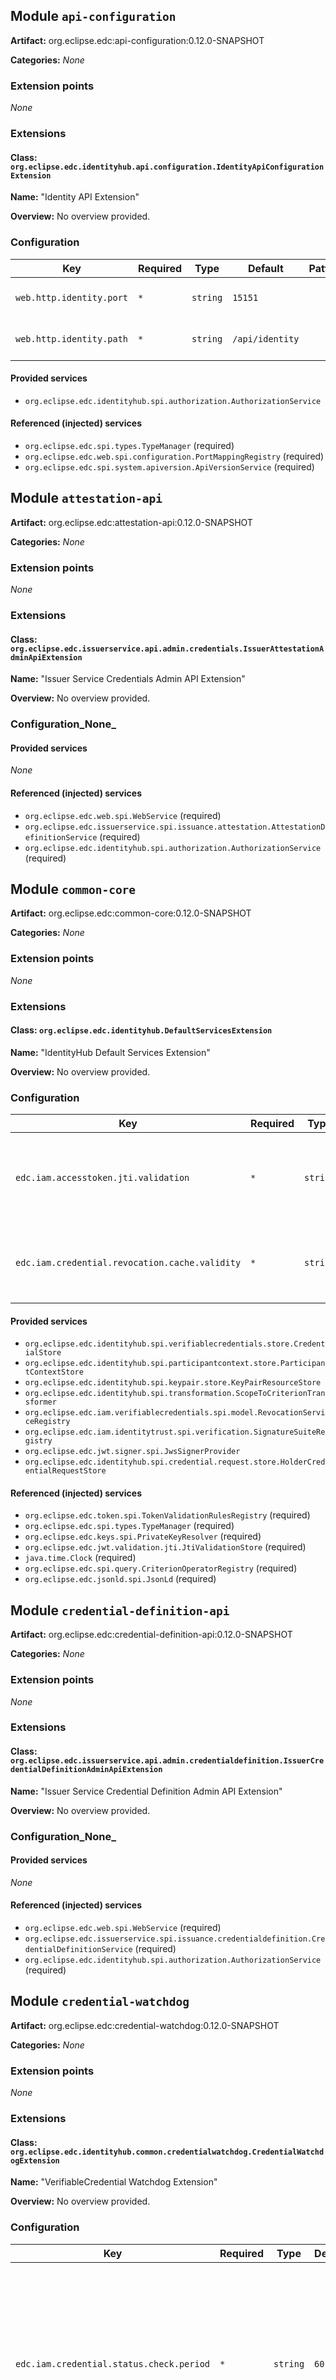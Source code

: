 Module `api-configuration`
--------------------------
**Artifact:** org.eclipse.edc:api-configuration:0.12.0-SNAPSHOT

**Categories:** _None_

### Extension points
_None_

### Extensions
#### Class: `org.eclipse.edc.identityhub.api.configuration.IdentityApiConfigurationExtension`
**Name:** "Identity API Extension"

**Overview:** No overview provided.


### Configuration

| Key                      | Required | Type     | Default         | Pattern | Min | Max | Description                   |
| ------------------------ | -------- | -------- | --------------- | ------- | --- | --- | ----------------------------- |
| `web.http.identity.port` | `*`      | `string` | `15151`         |         |     |     | Port for identity api context |
| `web.http.identity.path` | `*`      | `string` | `/api/identity` |         |     |     | Path for identity api context |

#### Provided services
- `org.eclipse.edc.identityhub.spi.authorization.AuthorizationService`

#### Referenced (injected) services
- `org.eclipse.edc.spi.types.TypeManager` (required)
- `org.eclipse.edc.web.spi.configuration.PortMappingRegistry` (required)
- `org.eclipse.edc.spi.system.apiversion.ApiVersionService` (required)

Module `attestation-api`
------------------------
**Artifact:** org.eclipse.edc:attestation-api:0.12.0-SNAPSHOT

**Categories:** _None_

### Extension points
_None_

### Extensions
#### Class: `org.eclipse.edc.issuerservice.api.admin.credentials.IssuerAttestationAdminApiExtension`
**Name:** "Issuer Service Credentials Admin API Extension"

**Overview:** No overview provided.


### Configuration_None_

#### Provided services
_None_

#### Referenced (injected) services
- `org.eclipse.edc.web.spi.WebService` (required)
- `org.eclipse.edc.issuerservice.spi.issuance.attestation.AttestationDefinitionService` (required)
- `org.eclipse.edc.identityhub.spi.authorization.AuthorizationService` (required)

Module `common-core`
--------------------
**Artifact:** org.eclipse.edc:common-core:0.12.0-SNAPSHOT

**Categories:** _None_

### Extension points
_None_

### Extensions
#### Class: `org.eclipse.edc.identityhub.DefaultServicesExtension`
**Name:** "IdentityHub Default Services Extension"

**Overview:** No overview provided.


### Configuration

| Key                                            | Required | Type     | Default  | Pattern | Min | Max | Description                                                                                  |
| ---------------------------------------------- | -------- | -------- | -------- | ------- | --- | --- | -------------------------------------------------------------------------------------------- |
| `edc.iam.accesstoken.jti.validation`           | `*`      | `string` | `false`  |         |     |     | Activates the JTI check: access tokens can only be used once to guard against replay attacks |
| `edc.iam.credential.revocation.cache.validity` | `*`      | `string` | `900000` |         |     |     | Validity period of cached StatusList2021 credential entries in milliseconds.                 |

#### Provided services
- `org.eclipse.edc.identityhub.spi.verifiablecredentials.store.CredentialStore`
- `org.eclipse.edc.identityhub.spi.participantcontext.store.ParticipantContextStore`
- `org.eclipse.edc.identityhub.spi.keypair.store.KeyPairResourceStore`
- `org.eclipse.edc.identityhub.spi.transformation.ScopeToCriterionTransformer`
- `org.eclipse.edc.iam.verifiablecredentials.spi.model.RevocationServiceRegistry`
- `org.eclipse.edc.iam.identitytrust.spi.verification.SignatureSuiteRegistry`
- `org.eclipse.edc.jwt.signer.spi.JwsSignerProvider`
- `org.eclipse.edc.identityhub.spi.credential.request.store.HolderCredentialRequestStore`

#### Referenced (injected) services
- `org.eclipse.edc.token.spi.TokenValidationRulesRegistry` (required)
- `org.eclipse.edc.spi.types.TypeManager` (required)
- `org.eclipse.edc.keys.spi.PrivateKeyResolver` (required)
- `org.eclipse.edc.jwt.validation.jti.JtiValidationStore` (required)
- `java.time.Clock` (required)
- `org.eclipse.edc.spi.query.CriterionOperatorRegistry` (required)
- `org.eclipse.edc.jsonld.spi.JsonLd` (required)

Module `credential-definition-api`
----------------------------------
**Artifact:** org.eclipse.edc:credential-definition-api:0.12.0-SNAPSHOT

**Categories:** _None_

### Extension points
_None_

### Extensions
#### Class: `org.eclipse.edc.issuerservice.api.admin.credentialdefinition.IssuerCredentialDefinitionAdminApiExtension`
**Name:** "Issuer Service Credential Definition Admin API Extension"

**Overview:** No overview provided.


### Configuration_None_

#### Provided services
_None_

#### Referenced (injected) services
- `org.eclipse.edc.web.spi.WebService` (required)
- `org.eclipse.edc.issuerservice.spi.issuance.credentialdefinition.CredentialDefinitionService` (required)
- `org.eclipse.edc.identityhub.spi.authorization.AuthorizationService` (required)

Module `credential-watchdog`
----------------------------
**Artifact:** org.eclipse.edc:credential-watchdog:0.12.0-SNAPSHOT

**Categories:** _None_

### Extension points
_None_

### Extensions
#### Class: `org.eclipse.edc.identityhub.common.credentialwatchdog.CredentialWatchdogExtension`
**Name:** "VerifiableCredential Watchdog Extension"

**Overview:** No overview provided.


### Configuration

| Key                                      | Required | Type     | Default | Pattern | Min | Max | Description                                                                                                                                      |
| ---------------------------------------- | -------- | -------- | ------- | ------- | --- | --- | ------------------------------------------------------------------------------------------------------------------------------------------------ |
| `edc.iam.credential.status.check.period` | `*`      | `string` | `60`    |         |     |     | Period (in seconds) at which the Watchdog thread checks all stored credentials for their status. Configuring a number <=0 disables the Watchdog. |
| `edc.iam.credential.status.check.delay`  |          | `string` | ``      |         |     |     | Initial delay (in seconds) before the Watchdog thread begins its work.                                                                           |

#### Provided services
_None_

#### Referenced (injected) services
- `org.eclipse.edc.spi.system.ExecutorInstrumentation` (required)
- `org.eclipse.edc.identityhub.spi.verifiablecredentials.CredentialStatusCheckService` (required)
- `org.eclipse.edc.identityhub.spi.verifiablecredentials.store.CredentialStore` (required)
- `org.eclipse.edc.transaction.spi.TransactionContext` (required)

Module `credentials-api`
------------------------
**Artifact:** org.eclipse.edc:credentials-api:0.12.0-SNAPSHOT

**Categories:** _None_

### Extension points
_None_

### Extensions
#### Class: `org.eclipse.edc.issuerservice.api.admin.credentials.IssuerCredentialsAdminApiExtension`
**Name:** "Issuer Service Credentials Admin API Extension"

**Overview:** No overview provided.


### Configuration_None_

#### Provided services
_None_

#### Referenced (injected) services
- `org.eclipse.edc.web.spi.WebService` (required)
- `org.eclipse.edc.issuerservice.spi.credentials.CredentialStatusService` (required)
- `org.eclipse.edc.identityhub.spi.authorization.AuthorizationService` (required)
- `org.eclipse.edc.issuerservice.spi.credentials.IssuerCredentialOfferService` (required)
- `org.eclipse.edc.transform.spi.TypeTransformerRegistry` (required)

Module `credentials-api-configuration`
--------------------------------------
**Artifact:** org.eclipse.edc:credentials-api-configuration:0.12.0-SNAPSHOT

**Categories:** _None_

### Extension points
_None_

### Extensions
#### Class: `org.eclipse.edc.identityhub.api.CredentialsApiConfigurationExtension`
**Name:** "Storage API Extension"

**Overview:** No overview provided.


### Configuration

| Key                         | Required | Type     | Default            | Pattern | Min | Max | Description                      |
| --------------------------- | -------- | -------- | ------------------ | ------- | --- | --- | -------------------------------- |
| `web.http.credentials.port` | `*`      | `string` | `13131`            |         |     |     | Port for credentials api context |
| `web.http.credentials.path` | `*`      | `string` | `/api/credentials` |         |     |     | Path for credentials api context |

#### Provided services
_None_

#### Referenced (injected) services
- `org.eclipse.edc.jsonld.spi.JsonLd` (required)
- `org.eclipse.edc.spi.types.TypeManager` (required)
- `org.eclipse.edc.spi.system.apiversion.ApiVersionService` (required)
- `org.eclipse.edc.web.spi.configuration.PortMappingRegistry` (required)

Module `dcp-identityhub-core`
-----------------------------
**Artifact:** org.eclipse.edc:dcp-identityhub-core:0.12.0-SNAPSHOT

**Categories:** _None_

### Extension points
_None_

### Extensions
#### Class: `org.eclipse.edc.identityhub.protocols.dcp.issuer.DcpHolderCoreExtension`
**Name:** "DCP Holder Core Extension"

**Overview:** No overview provided.


### Configuration_None_

#### Provided services
- `org.eclipse.edc.identityhub.protocols.dcp.spi.DcpIssuerTokenVerifier`

#### Referenced (injected) services
- `java.time.Clock` (required)
- `org.eclipse.edc.token.spi.TokenValidationService` (required)
- `org.eclipse.edc.iam.did.spi.resolution.DidPublicKeyResolver` (required)

Module `dcp-issuer-api`
-----------------------
**Artifact:** org.eclipse.edc:dcp-issuer-api:0.12.0-SNAPSHOT

**Categories:** _None_

### Extension points
_None_

### Extensions
#### Class: `org.eclipse.edc.identityhub.protocols.dcp.issuer.IssuerApiExtension`
**Name:** "Issuer API extension"

**Overview:** No overview provided.


### Configuration

| Key                      | Required | Type     | Default         | Pattern | Min | Max | Description                   |
| ------------------------ | -------- | -------- | --------------- | ------- | --- | --- | ----------------------------- |
| `web.http.issuance.port` | `*`      | `string` | `13132`         |         |     |     | Port for issuance api context |
| `web.http.issuance.path` | `*`      | `string` | `/api/issuance` |         |     |     | Path for issuance api context |

#### Provided services
_None_

#### Referenced (injected) services
- `org.eclipse.edc.spi.types.TypeManager` (required)
- `org.eclipse.edc.spi.system.apiversion.ApiVersionService` (required)
- `org.eclipse.edc.web.spi.WebService` (required)
- `org.eclipse.edc.web.spi.configuration.PortMappingRegistry` (required)
- `org.eclipse.edc.transform.spi.TypeTransformerRegistry` (required)
- `org.eclipse.edc.jsonld.spi.JsonLd` (required)
- `org.eclipse.edc.identityhub.protocols.dcp.issuer.spi.DcpIssuerService` (required)
- `org.eclipse.edc.identityhub.protocols.dcp.spi.DcpHolderTokenVerifier` (required)
- `org.eclipse.edc.validator.spi.JsonObjectValidatorRegistry` (required)
- `org.eclipse.edc.identityhub.spi.participantcontext.ParticipantContextService` (required)
- `org.eclipse.edc.issuerservice.spi.issuance.process.IssuanceProcessService` (required)

Module `dcp-issuer-core`
------------------------
**Artifact:** org.eclipse.edc:dcp-issuer-core:0.12.0-SNAPSHOT

**Categories:** _None_

### Extension points
_None_

### Extensions
#### Class: `org.eclipse.edc.identityhub.protocols.dcp.issuer.DcpIssuerCoreExtension`
**Name:** "DCP Issuer Core Extension"

**Overview:** No overview provided.


### Configuration_None_

#### Provided services
- `org.eclipse.edc.identityhub.protocols.dcp.issuer.spi.DcpIssuerService`
- `org.eclipse.edc.identityhub.protocols.dcp.spi.DcpHolderTokenVerifier`
- `org.eclipse.edc.issuerservice.spi.issuance.delivery.CredentialStorageClient`
- `org.eclipse.edc.iam.identitytrust.spi.CredentialServiceUrlResolver`

#### Referenced (injected) services
- `org.eclipse.edc.token.spi.TokenValidationRulesRegistry` (required)
- `org.eclipse.edc.token.spi.TokenValidationService` (required)
- `org.eclipse.edc.identityhub.spi.participantcontext.store.ParticipantContextStore` (required)
- `org.eclipse.edc.issuerservice.spi.holder.store.HolderStore` (required)
- `org.eclipse.edc.iam.did.spi.resolution.DidPublicKeyResolver` (required)
- `org.eclipse.edc.issuerservice.spi.issuance.credentialdefinition.CredentialDefinitionService` (required)
- `org.eclipse.edc.issuerservice.spi.issuance.process.store.IssuanceProcessStore` (required)
- `org.eclipse.edc.issuerservice.spi.issuance.attestation.AttestationPipeline` (required)
- `org.eclipse.edc.issuerservice.spi.issuance.rule.CredentialRuleDefinitionEvaluator` (required)
- `org.eclipse.edc.transaction.spi.TransactionContext` (required)
- `java.time.Clock` (required)
- `org.eclipse.edc.http.spi.EdcHttpClient` (required)
- `org.eclipse.edc.identityhub.spi.authentication.ParticipantSecureTokenService` (required)
- `org.eclipse.edc.spi.monitor.Monitor` (required)
- `org.eclipse.edc.spi.types.TypeManager` (required)
- `org.eclipse.edc.iam.did.spi.resolution.DidResolverRegistry` (required)

Module `did-api`
----------------
**Artifact:** org.eclipse.edc:did-api:0.12.0-SNAPSHOT

**Categories:** _None_

### Extension points
_None_

### Extensions
#### Class: `org.eclipse.edc.identityhub.api.didmanagement.DidManagementApiExtension`
**Name:** "DID management Identity API Extension"

**Overview:** No overview provided.


### Configuration_None_

#### Provided services
_None_

#### Referenced (injected) services
- `org.eclipse.edc.web.spi.WebService` (required)
- `org.eclipse.edc.identityhub.spi.did.DidDocumentService` (required)
- `org.eclipse.edc.identityhub.spi.authorization.AuthorizationService` (required)

Module `did-spi`
----------------
**Name:** Identity Hub DID services
**Artifact:** org.eclipse.edc:did-spi:0.12.0-SNAPSHOT

**Categories:** _None_

### Extension points
  - `org.eclipse.edc.identityhub.spi.did.store.DidResourceStore`
  - `org.eclipse.edc.identityhub.spi.did.DidWebParser`
  - `org.eclipse.edc.identityhub.spi.did.DidDocumentPublisher`

### Extensions
Module `holder-api`
-------------------
**Artifact:** org.eclipse.edc:holder-api:0.12.0-SNAPSHOT

**Categories:** _None_

### Extension points
_None_

### Extensions
#### Class: `org.eclipse.edc.issuerservice.api.admin.holder.IssuerHolderAdminApiExtension`
**Name:** "Issuer Service Participant Admin API Extension"

**Overview:** No overview provided.


### Configuration_None_

#### Provided services
_None_

#### Referenced (injected) services
- `org.eclipse.edc.web.spi.WebService` (required)
- `org.eclipse.edc.issuerservice.spi.holder.HolderService` (required)
- `org.eclipse.edc.identityhub.spi.authorization.AuthorizationService` (required)

Module `holder-credential-request-store-sql`
--------------------------------------------
**Artifact:** org.eclipse.edc:holder-credential-request-store-sql:0.12.0-SNAPSHOT

**Categories:** _None_

### Extension points
_None_

### Extensions
#### Class: `org.eclipse.edc.identityhub.store.sql.credentialrequest.schema.SqlHolderCredentialRequestStoreExtension`
**Name:** "Issuance Process SQL Store Extension"

**Overview:** No overview provided.


### Configuration

| Key                                          | Required | Type     | Default   | Pattern | Min | Max | Description               |
| -------------------------------------------- | -------- | -------- | --------- | ------- | --- | --- | ------------------------- |
| `edc.sql.store.credentialrequest.datasource` | `*`      | `string` | `default` |         |     |     | The datasource to be used |

#### Provided services
- `org.eclipse.edc.identityhub.spi.credential.request.store.HolderCredentialRequestStore`

#### Referenced (injected) services
- `org.eclipse.edc.transaction.datasource.spi.DataSourceRegistry` (required)
- `org.eclipse.edc.transaction.spi.TransactionContext` (required)
- `org.eclipse.edc.spi.types.TypeManager` (required)
- `org.eclipse.edc.sql.QueryExecutor` (required)
- `org.eclipse.edc.identityhub.store.sql.credentialrequest.schema.HolderCredentialRequestStoreStatements` (optional)
- `org.eclipse.edc.sql.bootstrapper.SqlSchemaBootstrapper` (required)
- `java.time.Clock` (required)

Module `identity-hub-core`
--------------------------
**Artifact:** org.eclipse.edc:identity-hub-core:0.12.0-SNAPSHOT

**Categories:** _None_

### Extension points
_None_

### Extensions
#### Class: `org.eclipse.edc.identityhub.core.CoreServicesExtension`
**Name:** "IdentityHub Core Services Extension"

**Overview:**  This extension provides core services for the IdentityHub that are not intended to be user-replaceable.



### Configuration_None_

#### Provided services
- `org.eclipse.edc.identityhub.spi.verification.SelfIssuedTokenVerifier`
- `org.eclipse.edc.identityhub.spi.verifiablecredentials.resolution.CredentialQueryResolver`
- `org.eclipse.edc.identityhub.spi.verifiablecredentials.generator.PresentationCreatorRegistry`
- `org.eclipse.edc.identityhub.spi.verifiablecredentials.generator.VerifiablePresentationService`
- `org.eclipse.edc.identityhub.spi.verifiablecredentials.generator.CredentialWriter`
- `org.eclipse.edc.identityhub.spi.verifiablecredentials.CredentialStatusCheckService`
- `org.eclipse.edc.identityhub.spi.verifiablecredentials.CredentialRequestManager`

#### Referenced (injected) services
- `org.eclipse.edc.iam.did.spi.resolution.DidPublicKeyResolver` (required)
- `org.eclipse.edc.jsonld.spi.JsonLd` (required)
- `org.eclipse.edc.identityhub.spi.verifiablecredentials.store.CredentialStore` (required)
- `org.eclipse.edc.identityhub.spi.transformation.ScopeToCriterionTransformer` (required)
- `org.eclipse.edc.keys.spi.PrivateKeyResolver` (required)
- `java.time.Clock` (required)
- `org.eclipse.edc.iam.identitytrust.spi.verification.SignatureSuiteRegistry` (required)
- `org.eclipse.edc.spi.types.TypeManager` (required)
- `org.eclipse.edc.token.spi.TokenValidationService` (required)
- `org.eclipse.edc.token.spi.TokenValidationRulesRegistry` (required)
- `org.eclipse.edc.spi.security.Vault` (required)
- `org.eclipse.edc.keys.spi.KeyParserRegistry` (required)
- `org.eclipse.edc.iam.identitytrust.spi.verification.SignatureSuiteRegistry` (required)
- `org.eclipse.edc.identityhub.spi.keypair.KeyPairService` (required)
- `org.eclipse.edc.iam.verifiablecredentials.spi.model.RevocationServiceRegistry` (required)
- `org.eclipse.edc.identityhub.spi.keypair.store.KeyPairResourceStore` (required)
- `org.eclipse.edc.keys.spi.LocalPublicKeyService` (required)
- `org.eclipse.edc.identityhub.spi.participantcontext.ParticipantContextService` (required)
- `org.eclipse.edc.jwt.signer.spi.JwsSignerProvider` (required)
- `org.eclipse.edc.transaction.spi.TransactionContext` (required)
- `org.eclipse.edc.transform.spi.TypeTransformerRegistry` (required)
- `org.eclipse.edc.iam.did.spi.resolution.DidResolverRegistry` (required)
- `org.eclipse.edc.identityhub.spi.credential.request.store.HolderCredentialRequestStore` (required)
- `org.eclipse.edc.identityhub.spi.authentication.ParticipantSecureTokenService` (required)
- `org.eclipse.edc.http.spi.EdcHttpClient` (required)
- `org.eclipse.edc.identityhub.spi.credential.request.store.HolderCredentialRequestStore` (required)

Module `identity-hub-credentials-store-sql`
-------------------------------------------
**Artifact:** org.eclipse.edc:identity-hub-credentials-store-sql:0.12.0-SNAPSHOT

**Categories:** _None_

### Extension points
_None_

### Extensions
#### Class: `org.eclipse.edc.identityhub.store.sql.credentials.SqlCredentialStoreExtension`
**Name:** "CredentialResource SQL Store Extension"

**Overview:** No overview provided.


### Configuration

| Key                                    | Required | Type     | Default   | Pattern | Min | Max | Description               |
| -------------------------------------- | -------- | -------- | --------- | ------- | --- | --- | ------------------------- |
| `edc.sql.store.credentials.datasource` | `*`      | `string` | `default` |         |     |     | The datasource to be used |

#### Provided services
- `org.eclipse.edc.identityhub.spi.verifiablecredentials.store.CredentialStore`

#### Referenced (injected) services
- `org.eclipse.edc.transaction.datasource.spi.DataSourceRegistry` (required)
- `org.eclipse.edc.transaction.spi.TransactionContext` (required)
- `org.eclipse.edc.spi.types.TypeManager` (required)
- `org.eclipse.edc.sql.QueryExecutor` (required)
- `org.eclipse.edc.identityhub.store.sql.credentials.CredentialStoreStatements` (optional)
- `org.eclipse.edc.sql.bootstrapper.SqlSchemaBootstrapper` (required)

Module `identity-hub-did`
-------------------------
**Artifact:** org.eclipse.edc:identity-hub-did:0.12.0-SNAPSHOT

**Categories:** _None_

### Extension points
_None_

### Extensions
#### Class: `org.eclipse.edc.identityhub.did.DidServicesExtension`
**Name:** "DID Service Extension"

**Overview:** No overview provided.


### Configuration_None_

#### Provided services
- `org.eclipse.edc.identityhub.spi.did.DidDocumentPublisherRegistry`
- `org.eclipse.edc.identityhub.spi.did.DidDocumentService`

#### Referenced (injected) services
- `org.eclipse.edc.transaction.spi.TransactionContext` (required)
- `org.eclipse.edc.identityhub.spi.did.store.DidResourceStore` (required)
- `org.eclipse.edc.spi.event.EventRouter` (required)
- `org.eclipse.edc.keys.spi.KeyParserRegistry` (required)
- `org.eclipse.edc.identityhub.spi.participantcontext.store.ParticipantContextStore` (required)

#### Class: `org.eclipse.edc.identityhub.did.defaults.DidDefaultServicesExtension`
**Name:** "DID Default Services Extension"

**Overview:** No overview provided.


### Configuration_None_

#### Provided services
- `org.eclipse.edc.identityhub.spi.did.store.DidResourceStore`

#### Referenced (injected) services
- `org.eclipse.edc.spi.query.CriterionOperatorRegistry` (required)

Module `identity-hub-did-store-sql`
-----------------------------------
**Artifact:** org.eclipse.edc:identity-hub-did-store-sql:0.12.0-SNAPSHOT

**Categories:** _None_

### Extension points
_None_

### Extensions
#### Class: `org.eclipse.edc.identityhub.did.store.sql.SqlDidResourceStoreExtension`
**Name:** "DID Resource SQL Store Extension"

**Overview:** No overview provided.


### Configuration

| Key                                    | Required | Type     | Default   | Pattern | Min | Max | Description               |
| -------------------------------------- | -------- | -------- | --------- | ------- | --- | --- | ------------------------- |
| `edc.sql.store.didresource.datasource` | `*`      | `string` | `default` |         |     |     | The datasource to be used |

#### Provided services
- `org.eclipse.edc.identityhub.spi.did.store.DidResourceStore`

#### Referenced (injected) services
- `org.eclipse.edc.transaction.datasource.spi.DataSourceRegistry` (required)
- `org.eclipse.edc.transaction.spi.TransactionContext` (required)
- `org.eclipse.edc.spi.types.TypeManager` (required)
- `org.eclipse.edc.sql.QueryExecutor` (required)
- `org.eclipse.edc.identityhub.did.store.sql.DidResourceStatements` (optional)
- `org.eclipse.edc.sql.bootstrapper.SqlSchemaBootstrapper` (required)

Module `identity-hub-keypair-store-sql`
---------------------------------------
**Artifact:** org.eclipse.edc:identity-hub-keypair-store-sql:0.12.0-SNAPSHOT

**Categories:** _None_

### Extension points
_None_

### Extensions
#### Class: `org.eclipse.edc.identityhub.store.sql.keypair.SqlKeyPairResourceStoreExtension`
**Name:** "KeyPair Resource SQL Store Extension"

**Overview:** No overview provided.


### Configuration

| Key                                | Required | Type     | Default   | Pattern | Min | Max | Description               |
| ---------------------------------- | -------- | -------- | --------- | ------- | --- | --- | ------------------------- |
| `edc.sql.store.keypair.datasource` | `*`      | `string` | `default` |         |     |     | The datasource to be used |

#### Provided services
- `org.eclipse.edc.identityhub.spi.keypair.store.KeyPairResourceStore`

#### Referenced (injected) services
- `org.eclipse.edc.transaction.datasource.spi.DataSourceRegistry` (required)
- `org.eclipse.edc.transaction.spi.TransactionContext` (required)
- `org.eclipse.edc.spi.types.TypeManager` (required)
- `org.eclipse.edc.sql.QueryExecutor` (required)
- `org.eclipse.edc.identityhub.store.sql.keypair.KeyPairResourceStoreStatements` (optional)
- `org.eclipse.edc.sql.bootstrapper.SqlSchemaBootstrapper` (required)

Module `identity-hub-keypairs`
------------------------------
**Artifact:** org.eclipse.edc:identity-hub-keypairs:0.12.0-SNAPSHOT

**Categories:** _None_

### Extension points
_None_

### Extensions
#### Class: `org.eclipse.edc.identityhub.keypairs.KeyPairServiceExtension`
**Name:** "KeyPair Service Extension"

**Overview:** No overview provided.


### Configuration_None_

#### Provided services
- `org.eclipse.edc.identityhub.spi.keypair.KeyPairService`
- `org.eclipse.edc.identityhub.spi.keypair.events.KeyPairObservable`

#### Referenced (injected) services
- `org.eclipse.edc.spi.security.Vault` (required)
- `org.eclipse.edc.identityhub.spi.keypair.store.KeyPairResourceStore` (required)
- `org.eclipse.edc.spi.event.EventRouter` (required)
- `java.time.Clock` (required)
- `org.eclipse.edc.transaction.spi.TransactionContext` (required)
- `org.eclipse.edc.identityhub.spi.participantcontext.store.ParticipantContextStore` (required)

Module `identity-hub-participantcontext-store-sql`
--------------------------------------------------
**Artifact:** org.eclipse.edc:identity-hub-participantcontext-store-sql:0.12.0-SNAPSHOT

**Categories:** _None_

### Extension points
_None_

### Extensions
#### Class: `org.eclipse.edc.identityhub.store.sql.participantcontext.SqlParticipantContextStoreExtension`
**Name:** "ParticipantContext SQL Store Extension"

**Overview:** No overview provided.


### Configuration

| Key                                           | Required | Type     | Default   | Pattern | Min | Max | Description               |
| --------------------------------------------- | -------- | -------- | --------- | ------- | --- | --- | ------------------------- |
| `edc.sql.store.participantcontext.datasource` | `*`      | `string` | `default` |         |     |     | The datasource to be used |

#### Provided services
- `org.eclipse.edc.identityhub.spi.participantcontext.store.ParticipantContextStore`

#### Referenced (injected) services
- `org.eclipse.edc.transaction.datasource.spi.DataSourceRegistry` (required)
- `org.eclipse.edc.transaction.spi.TransactionContext` (required)
- `org.eclipse.edc.spi.types.TypeManager` (required)
- `org.eclipse.edc.sql.QueryExecutor` (required)
- `org.eclipse.edc.identityhub.store.sql.participantcontext.ParticipantContextStoreStatements` (optional)
- `org.eclipse.edc.sql.bootstrapper.SqlSchemaBootstrapper` (required)

Module `identity-hub-participants`
----------------------------------
**Artifact:** org.eclipse.edc:identity-hub-participants:0.12.0-SNAPSHOT

**Categories:** _None_

### Extension points
_None_

### Extensions
#### Class: `org.eclipse.edc.identityhub.participantcontext.ParticipantContextCoordinatorExtension`
**Name:** "ParticipantContext Extension"

**Overview:** No overview provided.


### Configuration_None_

#### Provided services
_None_

#### Referenced (injected) services
- `org.eclipse.edc.identityhub.spi.did.DidDocumentService` (required)
- `org.eclipse.edc.identityhub.spi.keypair.KeyPairService` (required)
- `java.time.Clock` (required)
- `org.eclipse.edc.spi.event.EventRouter` (required)
- `org.eclipse.edc.identityhub.spi.participantcontext.ParticipantContextService` (required)

#### Class: `org.eclipse.edc.identityhub.participantcontext.ParticipantContextExtension`
**Name:** "ParticipantContext Extension"

**Overview:** No overview provided.


### Configuration_None_

#### Provided services
- `org.eclipse.edc.identityhub.spi.participantcontext.ParticipantContextService`
- `org.eclipse.edc.identityhub.spi.participantcontext.events.ParticipantContextObservable`

#### Referenced (injected) services
- `org.eclipse.edc.identityhub.spi.participantcontext.store.ParticipantContextStore` (required)
- `org.eclipse.edc.spi.security.Vault` (required)
- `org.eclipse.edc.transaction.spi.TransactionContext` (required)
- `java.time.Clock` (required)
- `org.eclipse.edc.spi.event.EventRouter` (required)
- `org.eclipse.edc.identityhub.spi.did.store.DidResourceStore` (required)
- `org.eclipse.edc.identityhub.spi.participantcontext.StsAccountProvisioner` (required)

Module `identityhub-api-authentication`
---------------------------------------
**Artifact:** org.eclipse.edc:identityhub-api-authentication:0.12.0-SNAPSHOT

**Categories:** _None_

### Extension points
_None_

### Extensions
#### Class: `org.eclipse.edc.identityhub.api.ApiAuthenticationExtension`
**Name:** "Identity API Authentication Extension"

**Overview:** No overview provided.


### Configuration_None_

#### Provided services
_None_

#### Referenced (injected) services
- `org.eclipse.edc.web.spi.WebService` (required)
- `org.eclipse.edc.identityhub.spi.participantcontext.ParticipantContextService` (required)
- `org.eclipse.edc.spi.security.Vault` (required)

Module `identityhub-api-authorization`
--------------------------------------
**Artifact:** org.eclipse.edc:identityhub-api-authorization:0.12.0-SNAPSHOT

**Categories:** _None_

### Extension points
_None_

### Extensions
#### Class: `org.eclipse.edc.identityhub.api.ApiAuthorizationExtension`
**Name:** "Identity API Authorization Extension"

**Overview:** No overview provided.


### Configuration_None_

#### Provided services
- `org.eclipse.edc.identityhub.spi.authorization.AuthorizationService`

#### Referenced (injected) services
_None_

Module `issuance-process-api`
-----------------------------
**Artifact:** org.eclipse.edc:issuance-process-api:0.12.0-SNAPSHOT

**Categories:** _None_

### Extension points
_None_

### Extensions
#### Class: `org.eclipse.edc.issuerservice.api.admin.issuance.IssuanceProcessAdminApiExtension`
**Name:** "Issuer Service Issuance Process Admin API Extension"

**Overview:** No overview provided.


### Configuration_None_

#### Provided services
_None_

#### Referenced (injected) services
- `org.eclipse.edc.web.spi.WebService` (required)
- `org.eclipse.edc.issuerservice.spi.issuance.process.IssuanceProcessService` (required)
- `org.eclipse.edc.identityhub.spi.authorization.AuthorizationService` (required)

Module `issuance-process-store-sql`
-----------------------------------
**Artifact:** org.eclipse.edc:issuance-process-store-sql:0.12.0-SNAPSHOT

**Categories:** _None_

### Extension points
_None_

### Extensions
#### Class: `org.eclipse.edc.issuerservice.store.sql.issuanceprocess.SqlIssuanceProcessStoreExtension`
**Name:** "Issuance Process SQL Store Extension"

**Overview:** No overview provided.


### Configuration

| Key                                        | Required | Type     | Default   | Pattern | Min | Max | Description               |
| ------------------------------------------ | -------- | -------- | --------- | ------- | --- | --- | ------------------------- |
| `edc.sql.store.issuanceprocess.datasource` | `*`      | `string` | `default` |         |     |     | The datasource to be used |

#### Provided services
- `org.eclipse.edc.issuerservice.spi.issuance.process.store.IssuanceProcessStore`

#### Referenced (injected) services
- `org.eclipse.edc.transaction.datasource.spi.DataSourceRegistry` (required)
- `org.eclipse.edc.transaction.spi.TransactionContext` (required)
- `org.eclipse.edc.spi.types.TypeManager` (required)
- `org.eclipse.edc.sql.QueryExecutor` (required)
- `org.eclipse.edc.issuerservice.store.sql.issuanceprocess.IssuanceProcessStoreStatements` (optional)
- `org.eclipse.edc.sql.bootstrapper.SqlSchemaBootstrapper` (required)
- `java.time.Clock` (required)

Module `issuer-admin-api-authentication`
----------------------------------------
**Artifact:** org.eclipse.edc:issuer-admin-api-authentication:0.12.0-SNAPSHOT

**Categories:** _None_

### Extension points
_None_

### Extensions
#### Class: `org.eclipse.edc.identityhub.api.IssuerAdminApiAuthenticationExtension`
**Name:** "Issuer Admin API Authentication Extension"

**Overview:** No overview provided.


### Configuration_None_

#### Provided services
_None_

#### Referenced (injected) services
- `org.eclipse.edc.web.spi.WebService` (required)
- `org.eclipse.edc.identityhub.spi.participantcontext.ParticipantContextService` (required)
- `org.eclipse.edc.spi.security.Vault` (required)

Module `issuer-admin-api-configuration`
---------------------------------------
**Artifact:** org.eclipse.edc:issuer-admin-api-configuration:0.12.0-SNAPSHOT

**Categories:** _None_

### Extension points
_None_

### Extensions
#### Class: `org.eclipse.edc.identityhub.api.configuration.IssuerAdminApiConfigurationExtension`
**Name:** "Issuer Admin API Configuration Extension"

**Overview:** No overview provided.


### Configuration

| Key                         | Required | Type     | Default       | Pattern | Min | Max | Description                      |
| --------------------------- | -------- | -------- | ------------- | ------- | --- | --- | -------------------------------- |
| `web.http.issueradmin.port` | `*`      | `string` | `15152`       |         |     |     | Port for issueradmin api context |
| `web.http.issueradmin.path` | `*`      | `string` | `/api/issuer` |         |     |     | Path for issueradmin api context |

#### Provided services
- `org.eclipse.edc.identityhub.spi.authorization.AuthorizationService`

#### Referenced (injected) services
- `org.eclipse.edc.spi.types.TypeManager` (required)
- `org.eclipse.edc.web.spi.configuration.PortMappingRegistry` (required)
- `org.eclipse.edc.spi.system.apiversion.ApiVersionService` (required)

Module `issuerservice-attestation-definition-store-sql`
-------------------------------------------------------
**Artifact:** org.eclipse.edc:issuerservice-attestation-definition-store-sql:0.12.0-SNAPSHOT

**Categories:** _None_

### Extension points
_None_

### Extensions
#### Class: `org.eclipse.edc.issuerservice.store.sql.attestationdefinition.SqlAttestationDefinitionStoreExtension`
**Name:** "IssuerService Attestation Definition SQL Store Extension"

**Overview:** No overview provided.


### Configuration

| Key                                               | Required | Type     | Default   | Pattern | Min | Max | Description               |
| ------------------------------------------------- | -------- | -------- | --------- | ------- | --- | --- | ------------------------- |
| `edc.sql.store.attestationdefinitions.datasource` | `*`      | `string` | `default` |         |     |     | The datasource to be used |

#### Provided services
- `org.eclipse.edc.issuerservice.spi.issuance.attestation.AttestationDefinitionStore`

#### Referenced (injected) services
- `org.eclipse.edc.transaction.datasource.spi.DataSourceRegistry` (required)
- `org.eclipse.edc.transaction.spi.TransactionContext` (required)
- `org.eclipse.edc.spi.types.TypeManager` (required)
- `org.eclipse.edc.sql.QueryExecutor` (required)
- `org.eclipse.edc.issuerservice.store.sql.attestationdefinition.AttestationDefinitionStoreStatements` (optional)
- `org.eclipse.edc.sql.bootstrapper.SqlSchemaBootstrapper` (required)
- `java.time.Clock` (required)

Module `issuerservice-core`
---------------------------
**Artifact:** org.eclipse.edc:issuerservice-core:0.12.0-SNAPSHOT

**Categories:** _None_

### Extension points
_None_

### Extensions
#### Class: `org.eclipse.edc.issuerservice.defaults.DefaultServiceExtension`
**Name:** "IssuerService Default Services Extension"

**Overview:** No overview provided.


### Configuration_None_

#### Provided services
- `org.eclipse.edc.issuerservice.spi.holder.store.HolderStore`
- `org.eclipse.edc.issuerservice.spi.issuance.attestation.AttestationDefinitionStore`
- `org.eclipse.edc.issuerservice.spi.issuance.credentialdefinition.store.CredentialDefinitionStore`
- `org.eclipse.edc.issuerservice.spi.issuance.process.store.IssuanceProcessStore`

#### Referenced (injected) services
- `java.time.Clock` (required)
- `org.eclipse.edc.spi.query.CriterionOperatorRegistry` (required)

Module `issuerservice-credential-definition-store-sql`
------------------------------------------------------
**Artifact:** org.eclipse.edc:issuerservice-credential-definition-store-sql:0.12.0-SNAPSHOT

**Categories:** _None_

### Extension points
_None_

### Extensions
#### Class: `org.eclipse.edc.issuerservice.store.sql.credentialdefinition.SqlCredentialDefinitionStoreExtension`
**Name:** "IssuerService Credential definition SQL Store Extension"

**Overview:** No overview provided.


### Configuration

| Key                                              | Required | Type     | Default   | Pattern | Min | Max | Description               |
| ------------------------------------------------ | -------- | -------- | --------- | ------- | --- | --- | ------------------------- |
| `edc.sql.store.credentialdefinitions.datasource` | `*`      | `string` | `default` |         |     |     | The datasource to be used |

#### Provided services
- `org.eclipse.edc.issuerservice.spi.issuance.credentialdefinition.store.CredentialDefinitionStore`

#### Referenced (injected) services
- `org.eclipse.edc.transaction.datasource.spi.DataSourceRegistry` (required)
- `org.eclipse.edc.transaction.spi.TransactionContext` (required)
- `org.eclipse.edc.spi.types.TypeManager` (required)
- `org.eclipse.edc.sql.QueryExecutor` (required)
- `org.eclipse.edc.issuerservice.store.sql.credentialdefinition.CredentialDefinitionStoreStatements` (optional)
- `org.eclipse.edc.sql.bootstrapper.SqlSchemaBootstrapper` (required)
- `java.time.Clock` (required)

Module `issuerservice-credentials`
----------------------------------
**Artifact:** org.eclipse.edc:issuerservice-credentials:0.12.0-SNAPSHOT

**Categories:** _None_

### Extension points
_None_

### Extensions
#### Class: `org.eclipse.edc.issuerservice.credentials.CredentialServiceExtension`
**Name:** "Issuer Service Credential Service Extension"

**Overview:** No overview provided.


### Configuration

| Key                                       | Required | Type     | Default | Pattern | Min | Max | Description                                                                    |
| ----------------------------------------- | -------- | -------- | ------- | ------- | --- | --- | ------------------------------------------------------------------------------ |
| `edc.issuer.statuslist.signing.key.alias` | `*`      | `string` | ``      |         |     |     | Alias for the private key that is intended for signing status list credentials |

#### Provided services
- `org.eclipse.edc.issuerservice.spi.credentials.CredentialStatusService`
- `org.eclipse.edc.issuerservice.spi.credentials.IssuerCredentialOfferService`
- `org.eclipse.edc.issuerservice.spi.credentials.statuslist.StatusListInfoFactoryRegistry`

#### Referenced (injected) services
- `org.eclipse.edc.transaction.spi.TransactionContext` (required)
- `org.eclipse.edc.identityhub.spi.verifiablecredentials.store.CredentialStore` (required)
- `org.eclipse.edc.spi.types.TypeManager` (required)
- `org.eclipse.edc.jwt.signer.spi.JwsSignerProvider` (required)
- `org.eclipse.edc.issuerservice.spi.holder.store.HolderStore` (required)
- `org.eclipse.edc.iam.identitytrust.spi.CredentialServiceUrlResolver` (required)
- `org.eclipse.edc.identityhub.spi.authentication.ParticipantSecureTokenService` (required)
- `org.eclipse.edc.identityhub.spi.participantcontext.ParticipantContextService` (required)
- `org.eclipse.edc.http.spi.EdcHttpClient` (required)
- `org.eclipse.edc.issuerservice.spi.credentials.statuslist.StatusListManager` (optional)
- `org.eclipse.edc.issuerservice.spi.issuance.generator.CredentialGeneratorRegistry` (required)
- `org.eclipse.edc.identityhub.spi.participantcontext.ParticipantContextService` (required)
- `org.eclipse.edc.issuerservice.spi.credentials.statuslist.StatusListCredentialPublisher` (required)
- `org.eclipse.edc.transform.spi.TypeTransformerRegistry` (required)

Module `issuerservice-database-attestations`
--------------------------------------------
**Artifact:** org.eclipse.edc:issuerservice-database-attestations:0.12.0-SNAPSHOT

**Categories:** _None_

### Extension points
_None_

### Extensions
#### Class: `org.eclipse.edc.issuerservice.issuance.DatabaseAttestationExtension`
**Name:** "Database Attestations Extension"

**Overview:** No overview provided.


### Configuration_None_

#### Provided services
_None_

#### Referenced (injected) services
- `org.eclipse.edc.issuerservice.spi.issuance.attestation.AttestationSourceFactoryRegistry` (required)
- `org.eclipse.edc.issuerservice.spi.issuance.attestation.AttestationDefinitionValidatorRegistry` (required)
- `org.eclipse.edc.spi.security.Vault` (required)
- `org.eclipse.edc.transaction.spi.TransactionContext` (required)
- `org.eclipse.edc.sql.QueryExecutor` (required)
- `org.eclipse.edc.transaction.datasource.spi.DataSourceRegistry` (required)

Module `issuerservice-holder-store-sql`
---------------------------------------
**Artifact:** org.eclipse.edc:issuerservice-holder-store-sql:0.12.0-SNAPSHOT

**Categories:** _None_

### Extension points
_None_

### Extensions
#### Class: `org.eclipse.edc.issuerservice.store.sql.holder.SqlHolderStoreExtension`
**Name:** "IssuerService Holder SQL Store Extension"

**Overview:** No overview provided.


### Configuration

| Key                               | Required | Type     | Default   | Pattern | Min | Max | Description               |
| --------------------------------- | -------- | -------- | --------- | ------- | --- | --- | ------------------------- |
| `edc.sql.store.holder.datasource` | `*`      | `string` | `default` |         |     |     | The datasource to be used |

#### Provided services
- `org.eclipse.edc.issuerservice.spi.holder.store.HolderStore`

#### Referenced (injected) services
- `org.eclipse.edc.transaction.datasource.spi.DataSourceRegistry` (required)
- `org.eclipse.edc.transaction.spi.TransactionContext` (required)
- `org.eclipse.edc.spi.types.TypeManager` (required)
- `org.eclipse.edc.sql.QueryExecutor` (required)
- `org.eclipse.edc.issuerservice.store.sql.holder.HolderStoreStatements` (optional)
- `org.eclipse.edc.sql.bootstrapper.SqlSchemaBootstrapper` (required)

Module `issuerservice-holders`
------------------------------
**Artifact:** org.eclipse.edc:issuerservice-holders:0.12.0-SNAPSHOT

**Categories:** _None_

### Extension points
_None_

### Extensions
#### Class: `org.eclipse.edc.issuerservice.holder.HolderServiceExtension`
**Name:** "IssuerService Holder Service Extension"

**Overview:** No overview provided.


### Configuration_None_

#### Provided services
- `org.eclipse.edc.issuerservice.spi.holder.HolderService`

#### Referenced (injected) services
- `org.eclipse.edc.transaction.spi.TransactionContext` (required)
- `org.eclipse.edc.issuerservice.spi.holder.store.HolderStore` (required)

Module `issuerservice-issuance`
-------------------------------
**Artifact:** org.eclipse.edc:issuerservice-issuance:0.12.0-SNAPSHOT

**Categories:** _None_

### Extension points
_None_

### Extensions
#### Class: `org.eclipse.edc.issuerservice.issuance.IssuanceCoreExtension`
**Name:** "Issuance Core Extension"

**Overview:** No overview provided.


### Configuration

| Key                                                       | Required | Type     | Default | Pattern | Min | Max | Description                                                                                       |
| --------------------------------------------------------- | -------- | -------- | ------- | ------- | --- | --- | ------------------------------------------------------------------------------------------------- |
| `edc.issuer.issuance.state-machine.iteration-wait-millis` | `*`      | `string` | `1000`  |         |     |     | The iteration wait time in milliseconds in the issuance process state machine. Default value 1000 |
| `edc.issuer.issuance.state-machine.batch-size`            | `*`      | `string` | `20`    |         |     |     | The batch size in the issuance process state machine. Default value 20                            |
| `edc.issuer.issuance.send.retry.limit`                    | `*`      | `string` | `7`     |         |     |     | How many times a specific operation must be tried before terminating the issuance with error      |
| `edc.issuer.issuance.send.retry.base-delay.ms`            | `*`      | `string` | `1000`  |         |     |     | The base delay for the issuance retry mechanism in millisecond                                    |

#### Provided services
- `org.eclipse.edc.issuerservice.spi.issuance.process.IssuanceProcessManager`
- `org.eclipse.edc.issuerservice.spi.issuance.process.IssuanceProcessService`

#### Referenced (injected) services
- `org.eclipse.edc.issuerservice.spi.issuance.process.store.IssuanceProcessStore` (required)
- `org.eclipse.edc.issuerservice.spi.issuance.generator.CredentialGeneratorRegistry` (required)
- `org.eclipse.edc.issuerservice.spi.issuance.credentialdefinition.store.CredentialDefinitionStore` (required)
- `org.eclipse.edc.identityhub.spi.verifiablecredentials.store.CredentialStore` (required)
- `org.eclipse.edc.spi.monitor.Monitor` (required)
- `org.eclipse.edc.spi.telemetry.Telemetry` (required)
- `org.eclipse.edc.spi.system.ExecutorInstrumentation` (required)
- `org.eclipse.edc.issuerservice.spi.issuance.process.retry.IssuanceProcessRetryStrategy` (optional)
- `org.eclipse.edc.issuerservice.spi.issuance.delivery.CredentialStorageClient` (required)
- `java.time.Clock` (required)
- `org.eclipse.edc.transaction.spi.TransactionContext` (required)
- `org.eclipse.edc.issuerservice.spi.credentials.CredentialStatusService` (required)

#### Class: `org.eclipse.edc.issuerservice.issuance.IssuanceServicesExtension`
**Name:** "IssuerService Issuance Services Extension"

**Overview:** No overview provided.


### Configuration_None_

#### Provided services
- `org.eclipse.edc.issuerservice.spi.issuance.credentialdefinition.CredentialDefinitionService`
- `org.eclipse.edc.issuerservice.spi.issuance.attestation.AttestationDefinitionService`
- `org.eclipse.edc.issuerservice.spi.issuance.attestation.AttestationPipeline`
- `org.eclipse.edc.issuerservice.spi.issuance.attestation.AttestationSourceFactoryRegistry`
- `org.eclipse.edc.issuerservice.spi.issuance.rule.CredentialRuleDefinitionEvaluator`
- `org.eclipse.edc.issuerservice.spi.issuance.mapping.IssuanceClaimsMapper`
- `org.eclipse.edc.issuerservice.spi.issuance.rule.CredentialRuleFactoryRegistry`
- `org.eclipse.edc.issuerservice.spi.issuance.rule.CredentialRuleDefinitionValidatorRegistry`
- `org.eclipse.edc.issuerservice.spi.issuance.generator.CredentialGeneratorRegistry`
- `org.eclipse.edc.issuerservice.spi.issuance.attestation.AttestationDefinitionValidatorRegistry`

#### Referenced (injected) services
- `org.eclipse.edc.transaction.spi.TransactionContext` (required)
- `org.eclipse.edc.issuerservice.spi.issuance.credentialdefinition.store.CredentialDefinitionStore` (required)
- `org.eclipse.edc.issuerservice.spi.issuance.attestation.AttestationDefinitionStore` (required)
- `org.eclipse.edc.identityhub.spi.keypair.KeyPairService` (required)
- `org.eclipse.edc.jwt.signer.spi.JwsSignerProvider` (required)
- `org.eclipse.edc.issuerservice.spi.holder.HolderService` (required)
- `java.time.Clock` (required)
- `org.eclipse.edc.identityhub.spi.participantcontext.ParticipantContextService` (required)

Module `issuerservice-issuance-rules`
-------------------------------------
**Artifact:** org.eclipse.edc:issuerservice-issuance-rules:0.12.0-SNAPSHOT

**Categories:** _None_

### Extension points
_None_

### Extensions
#### Class: `org.eclipse.edc.issuerservice.issuance.rules.IssuanceRulesExtension`
**Name:** "Issuance Rules Extension"

**Overview:** No overview provided.


### Configuration_None_

#### Provided services
_None_

#### Referenced (injected) services
- `org.eclipse.edc.issuerservice.spi.issuance.rule.CredentialRuleFactoryRegistry` (required)
- `org.eclipse.edc.issuerservice.spi.issuance.rule.CredentialRuleDefinitionValidatorRegistry` (required)

Module `issuerservice-presentation-attestations`
------------------------------------------------
**Artifact:** org.eclipse.edc:issuerservice-presentation-attestations:0.12.0-SNAPSHOT

**Categories:** _None_

### Extension points
_None_

### Extensions
#### Class: `org.eclipse.edc.issuerservice.issuance.attestations.PresentationAttestationExtension`
**Name:** "VerifiablePresentation Attestations Extension"

**Overview:** No overview provided.


### Configuration_None_

#### Provided services
_None_

#### Referenced (injected) services
- `org.eclipse.edc.issuerservice.spi.issuance.attestation.AttestationSourceFactoryRegistry` (required)
- `org.eclipse.edc.issuerservice.spi.issuance.attestation.AttestationDefinitionValidatorRegistry` (required)

Module `keypair-api`
--------------------
**Artifact:** org.eclipse.edc:keypair-api:0.12.0-SNAPSHOT

**Categories:** _None_

### Extension points
_None_

### Extensions
#### Class: `org.eclipse.edc.identityhub.api.keypair.KeyPairResourceManagementApiExtension`
**Name:** "KeyPairResource management Identity API Extension"

**Overview:** No overview provided.


### Configuration_None_

#### Provided services
_None_

#### Referenced (injected) services
- `org.eclipse.edc.web.spi.WebService` (required)
- `org.eclipse.edc.identityhub.spi.keypair.KeyPairService` (required)
- `org.eclipse.edc.identityhub.spi.authorization.AuthorizationService` (required)
- `org.eclipse.edc.spi.monitor.Monitor` (required)

Module `local-did-publisher`
----------------------------
**Artifact:** org.eclipse.edc:local-did-publisher:0.12.0-SNAPSHOT

**Categories:** _None_

### Extension points
_None_

### Extensions
#### Class: `org.eclipse.edc.identityhub.publisher.did.local.LocalDidPublisherExtension`
**Name:** "Local DID publisher extension"

**Overview:** No overview provided.


### Configuration

| Key                 | Required | Type     | Default | Pattern | Min | Max | Description              |
| ------------------- | -------- | -------- | ------- | ------- | --- | --- | ------------------------ |
| `web.http.did.port` | `*`      | `string` | `10100` |         |     |     | Port for did api context |
| `web.http.did.path` | `*`      | `string` | `/`     |         |     |     | Path for did api context |

#### Provided services
- `org.eclipse.edc.identityhub.spi.did.events.DidDocumentObservable`

#### Referenced (injected) services
- `org.eclipse.edc.identityhub.spi.did.DidDocumentPublisherRegistry` (required)
- `org.eclipse.edc.identityhub.spi.did.store.DidResourceStore` (required)
- `org.eclipse.edc.web.spi.WebService` (required)
- `org.eclipse.edc.web.spi.configuration.PortMappingRegistry` (required)
- `org.eclipse.edc.identityhub.spi.did.DidWebParser` (optional)
- `java.time.Clock` (required)
- `org.eclipse.edc.spi.event.EventRouter` (required)

Module `local-statuslist-publisher`
-----------------------------------
**Artifact:** org.eclipse.edc:local-statuslist-publisher:0.12.0-SNAPSHOT

**Categories:** _None_

### Extension points
_None_

### Extensions
#### Class: `org.eclipse.edc.issuerservice.publisher.LocalStatusListCredentialPublisherExtension`
**Name:** "IssuerService Default Services Extension"

**Overview:** No overview provided.


### Configuration

| Key                        | Required | Type     | Default       | Pattern | Min | Max | Description                                     |
| -------------------------- | -------- | -------- | ------------- | ------- | --- | --- | ----------------------------------------------- |
| `web.http.statuslist.port` | `*`      | `string` | `9999`        |         |     |     | Port of the status list credential web endpoint |
| `web.http.statuslist.path` | `*`      | `string` | `/statuslist` |         |     |     | Port of the status list credential web endpoint |

#### Provided services
- `org.eclipse.edc.issuerservice.spi.credentials.statuslist.StatusListCredentialPublisher`

#### Referenced (injected) services
- `org.eclipse.edc.identityhub.spi.verifiablecredentials.store.CredentialStore` (required)
- `org.eclipse.edc.web.spi.configuration.PortMappingRegistry` (required)
- `org.eclipse.edc.spi.system.Hostname` (required)
- `org.eclipse.edc.web.spi.WebService` (required)
- `org.eclipse.edc.transaction.spi.TransactionContext` (required)

Module `participant-context-api`
--------------------------------
**Artifact:** org.eclipse.edc:participant-context-api:0.12.0-SNAPSHOT

**Categories:** _None_

### Extension points
_None_

### Extensions
#### Class: `org.eclipse.edc.identityhub.api.verifiablecredential.ParticipantContextManagementApiExtension`
**Name:** "ParticipantContext management Identity API Extension"

**Overview:** No overview provided.


### Configuration_None_

#### Provided services
_None_

#### Referenced (injected) services
- `org.eclipse.edc.web.spi.WebService` (required)
- `org.eclipse.edc.identityhub.spi.participantcontext.ParticipantContextService` (required)
- `org.eclipse.edc.identityhub.spi.authorization.AuthorizationService` (required)
- `org.eclipse.edc.spi.monitor.Monitor` (required)

Module `presentation-api`
-------------------------
**Artifact:** org.eclipse.edc:presentation-api:0.12.0-SNAPSHOT

**Categories:** _None_

### Extension points
_None_

### Extensions
#### Class: `org.eclipse.edc.identityhub.api.PresentationApiExtension`
**Name:** "Presentation API Extension"

**Overview:** No overview provided.


### Configuration_None_

#### Provided services
_None_

#### Referenced (injected) services
- `org.eclipse.edc.transform.spi.TypeTransformerRegistry` (required)
- `org.eclipse.edc.validator.spi.JsonObjectValidatorRegistry` (required)
- `org.eclipse.edc.web.spi.WebService` (required)
- `org.eclipse.edc.identityhub.spi.verification.SelfIssuedTokenVerifier` (required)
- `org.eclipse.edc.identityhub.spi.verifiablecredentials.resolution.CredentialQueryResolver` (required)
- `org.eclipse.edc.identityhub.spi.verifiablecredentials.generator.VerifiablePresentationService` (required)
- `org.eclipse.edc.jsonld.spi.JsonLd` (required)
- `org.eclipse.edc.spi.types.TypeManager` (required)
- `org.eclipse.edc.identityhub.spi.participantcontext.ParticipantContextService` (required)

Module `storage-api`
--------------------
**Artifact:** org.eclipse.edc:storage-api:0.12.0-SNAPSHOT

**Categories:** _None_

### Extension points
_None_

### Extensions
#### Class: `org.eclipse.edc.identityhub.api.StorageApiExtension`
**Name:** "Storage API Extension"

**Overview:** No overview provided.


### Configuration_None_

#### Provided services
_None_

#### Referenced (injected) services
- `org.eclipse.edc.transform.spi.TypeTransformerRegistry` (required)
- `org.eclipse.edc.validator.spi.JsonObjectValidatorRegistry` (required)
- `org.eclipse.edc.web.spi.WebService` (required)
- `org.eclipse.edc.jsonld.spi.JsonLd` (required)
- `org.eclipse.edc.spi.types.TypeManager` (required)
- `org.eclipse.edc.identityhub.spi.verifiablecredentials.generator.CredentialWriter` (required)
- `org.eclipse.edc.identityhub.protocols.dcp.spi.DcpIssuerTokenVerifier` (required)
- `org.eclipse.edc.spi.monitor.Monitor` (required)
- `org.eclipse.edc.identityhub.spi.participantcontext.ParticipantContextService` (required)

Module `sts-account-provisioner`
--------------------------------
**Artifact:** org.eclipse.edc:sts-account-provisioner:0.12.0-SNAPSHOT

**Categories:** _None_

### Extension points
_None_

### Extensions
#### Class: `org.eclipse.edc.identityhub.common.provisioner.StsAccountProvisionerExtension`
**Name:** "STS Account Provisioner Extension"

**Overview:** No overview provided.


### Configuration_None_

#### Provided services
- `org.eclipse.edc.identityhub.spi.participantcontext.StsAccountProvisioner`

#### Referenced (injected) services
- `org.eclipse.edc.spi.event.EventRouter` (required)
- `org.eclipse.edc.spi.security.Vault` (required)
- `org.eclipse.edc.iam.identitytrust.sts.spi.service.StsClientSecretGenerator` (optional)
- `org.eclipse.edc.iam.identitytrust.sts.spi.service.StsAccountService` (required)

Module `sts-account-service-local`
----------------------------------
**Artifact:** org.eclipse.edc:sts-account-service-local:0.12.0-SNAPSHOT

**Categories:** _None_

### Extension points
_None_

### Extensions
#### Class: `org.eclipse.edc.identityhub.sts.accountservice.StsAccountServiceExtension`
**Name:** "Local (embedded) STS Account Service Extension"

**Overview:** No overview provided.


### Configuration_None_

#### Provided services
- `org.eclipse.edc.iam.identitytrust.sts.spi.service.StsAccountService`

#### Referenced (injected) services
- `org.eclipse.edc.iam.identitytrust.sts.spi.store.StsAccountStore` (required)
- `org.eclipse.edc.transaction.spi.TransactionContext` (required)
- `org.eclipse.edc.spi.security.Vault` (required)
- `org.eclipse.edc.iam.identitytrust.sts.spi.service.StsClientSecretGenerator` (optional)

Module `sts-api`
----------------
**Artifact:** org.eclipse.edc:sts-api:0.12.0-SNAPSHOT

**Categories:** _None_

### Extension points
_None_

### Extensions
#### Class: `org.eclipse.edc.api.iam.identitytrust.sts.StsApiConfigurationExtension`
**Name:** "Secure Token Service API configuration"

**Overview:** No overview provided.


### Configuration

| Key                 | Required | Type     | Default    | Pattern | Min | Max | Description              |
| ------------------- | -------- | -------- | ---------- | ------- | --- | --- | ------------------------ |
| `web.http.sts.port` | `*`      | `string` | `9292`     |         |     |     | Port for sts api context |
| `web.http.sts.path` | `*`      | `string` | `/api/sts` |         |     |     | Path for sts api context |

#### Provided services
_None_

#### Referenced (injected) services
- `org.eclipse.edc.web.spi.configuration.PortMappingRegistry` (required)
- `org.eclipse.edc.spi.types.TypeManager` (required)
- `org.eclipse.edc.spi.system.apiversion.ApiVersionService` (required)

#### Class: `org.eclipse.edc.api.iam.identitytrust.sts.SecureTokenServiceApiExtension`
**Name:** "Secure Token Service API"

**Overview:** No overview provided.


### Configuration_None_

#### Provided services
_None_

#### Referenced (injected) services
- `org.eclipse.edc.iam.identitytrust.sts.spi.service.StsAccountService` (required)
- `org.eclipse.edc.iam.identitytrust.sts.spi.service.StsClientTokenGeneratorService` (required)
- `org.eclipse.edc.web.spi.WebService` (required)

Module `sts-client-store-sql`
-----------------------------
**Artifact:** org.eclipse.edc:sts-client-store-sql:0.12.0-SNAPSHOT

**Categories:** _None_

### Extension points
_None_

### Extensions
#### Class: `org.eclipse.edc.iam.identitytrust.sts.store.SqlStsClientStoreExtension`
**Name:** "SQL sts accounts store"

**Overview:** No overview provided.


### Configuration

| Key                                  | Required | Type     | Default   | Pattern | Min | Max | Description               |
| ------------------------------------ | -------- | -------- | --------- | ------- | --- | --- | ------------------------- |
| `edc.sql.store.stsclient.datasource` | `*`      | `string` | `default` |         |     |     | The datasource to be used |

#### Provided services
- `org.eclipse.edc.iam.identitytrust.sts.spi.store.StsAccountStore`

#### Referenced (injected) services
- `org.eclipse.edc.transaction.datasource.spi.DataSourceRegistry` (required)
- `org.eclipse.edc.transaction.spi.TransactionContext` (required)
- `org.eclipse.edc.iam.identitytrust.sts.store.schema.StsClientStatements` (optional)
- `org.eclipse.edc.sql.QueryExecutor` (required)
- `org.eclipse.edc.spi.types.TypeManager` (required)
- `org.eclipse.edc.sql.bootstrapper.SqlSchemaBootstrapper` (required)

Module `sts-core`
-----------------
**Artifact:** org.eclipse.edc:sts-core:0.12.0-SNAPSHOT

**Categories:** _None_

### Extension points
_None_

### Extensions
#### Class: `org.eclipse.edc.iam.identitytrust.sts.EmbeddedStsServiceExtension`
**Name:** "Local (embedded) STS Account Service Extension"

**Overview:** No overview provided.


### Configuration

| Key                            | Required | Type     | Default | Pattern | Min | Max | Description                                                         |
| ------------------------------ | -------- | -------- | ------- | ------- | --- | --- | ------------------------------------------------------------------- |
| `edc.iam.sts.token.expiration` | `*`      | `string` | `5`     |         |     |     | Self-issued ID Token expiration in minutes. By default is 5 minutes |

#### Provided services
- `org.eclipse.edc.identityhub.spi.authentication.ParticipantSecureTokenService`
- `org.eclipse.edc.iam.identitytrust.sts.spi.service.StsClientTokenGeneratorService`

#### Referenced (injected) services
- `java.time.Clock` (required)
- `org.eclipse.edc.jwt.signer.spi.JwsSignerProvider` (required)
- `org.eclipse.edc.transaction.spi.TransactionContext` (required)
- `org.eclipse.edc.iam.identitytrust.sts.spi.service.StsAccountService` (required)

#### Class: `org.eclipse.edc.iam.identitytrust.sts.defaults.StsDefaultServicesExtension`
**Name:** "Secure Token Service Default Services"

**Overview:** No overview provided.


### Configuration_None_

#### Provided services
- `org.eclipse.edc.iam.identitytrust.sts.spi.store.StsAccountStore`

#### Referenced (injected) services
- `org.eclipse.edc.spi.query.CriterionOperatorRegistry` (required)

Module `verifiable-credentials-api`
-----------------------------------
**Artifact:** org.eclipse.edc:verifiable-credentials-api:0.12.0-SNAPSHOT

**Categories:** _None_

### Extension points
_None_

### Extensions
#### Class: `org.eclipse.edc.identityhub.api.verifiablecredentials.VerifiableCredentialApiExtension`
**Name:** "VerifiableCredentials API Extension"

**Overview:** No overview provided.


### Configuration_None_

#### Provided services
_None_

#### Referenced (injected) services
- `org.eclipse.edc.transform.spi.TypeTransformerRegistry` (required)
- `org.eclipse.edc.web.spi.WebService` (required)
- `org.eclipse.edc.identityhub.spi.verifiablecredentials.store.CredentialStore` (required)
- `org.eclipse.edc.identityhub.spi.authorization.AuthorizationService` (required)
- `org.eclipse.edc.identityhub.spi.verifiablecredentials.CredentialRequestManager` (required)

